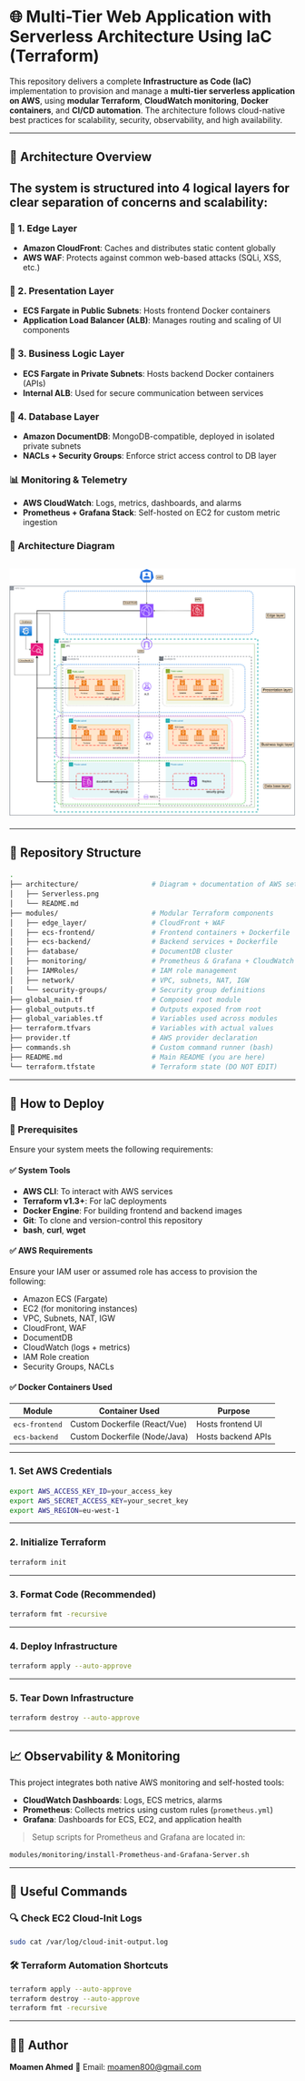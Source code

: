 # 🌐 Multi-Tier Web Application with Serverless Architecture Using IaC (Terraform)

This repository delivers a complete **Infrastructure as Code (IaC)** implementation to provision and manage a **multi-tier serverless application on AWS**, using **modular Terraform**, **CloudWatch monitoring**, **Docker containers**, and **CI/CD automation**. The architecture follows cloud-native best practices for scalability, security, observability, and high availability.

---

## 📐 Architecture Overview
The system is structured into **4 logical layers** for clear separation of concerns and scalability:
---
### 🔹 1. Edge Layer
- **Amazon CloudFront**: Caches and distributes static content globally
- **AWS WAF**: Protects against common web-based attacks (SQLi, XSS, etc.)

### 🔹 2. Presentation Layer
- **ECS Fargate in Public Subnets**: Hosts frontend Docker containers
- **Application Load Balancer (ALB)**: Manages routing and scaling of UI components

### 🔹 3. Business Logic Layer
- **ECS Fargate in Private Subnets**: Hosts backend Docker containers (APIs)
- **Internal ALB**: Used for secure communication between services

### 🔹 4. Database Layer
- **Amazon DocumentDB**: MongoDB-compatible, deployed in isolated private subnets
- **NACLs + Security Groups**: Enforce strict access control to DB layer

### 📊 Monitoring & Telemetry
- **AWS CloudWatch**: Logs, metrics, dashboards, and alarms
- **Prometheus + Grafana Stack**: Self-hosted on EC2 for custom metric ingestion

### 📸 Architecture Diagram

![Architecture](./architecture/Serverless.png)
---
---

## 📁 Repository Structure

```bash
.
├── architecture/                  # Diagram + documentation of AWS setup
│   ├── Serverless.png
│   └── README.md
├── modules/                       # Modular Terraform components
│   ├── edge_layer/                # CloudFront + WAF
│   ├── ecs-frontend/              # Frontend containers + Dockerfile
│   ├── ecs-backend/               # Backend services + Dockerfile
│   ├── database/                  # DocumentDB cluster
│   ├── monitoring/                # Prometheus & Grafana + CloudWatch
│   ├── IAMRoles/                  # IAM role management
│   ├── network/                   # VPC, subnets, NAT, IGW
│   └── security-groups/           # Security group definitions
├── global_main.tf                 # Composed root module
├── global_outputs.tf              # Outputs exposed from root
├── global_variables.tf            # Variables used across modules
├── terraform.tfvars               # Variables with actual values
├── provider.tf                    # AWS provider declaration
├── commands.sh                    # Custom command runner (bash)
├── README.md                      # Main README (you are here)
└── terraform.tfstate              # Terraform state (DO NOT EDIT)
````

---

## 🚀 How to Deploy

### 🔧 Prerequisites

Ensure your system meets the following requirements:

#### ✅ System Tools

* **AWS CLI**: To interact with AWS services
* **Terraform v1.3+**: For IaC deployments
* **Docker Engine**: For building frontend and backend images
* **Git**: To clone and version-control this repository
* **bash**, **curl**, **wget**

#### ✅ AWS Requirements

Ensure your IAM user or assumed role has access to provision the following:

* Amazon ECS (Fargate)
* EC2 (for monitoring instances)
* VPC, Subnets, NAT, IGW
* CloudFront, WAF
* DocumentDB
* CloudWatch (logs + metrics)
* IAM Role creation
* Security Groups, NACLs

#### ✅ Docker Containers Used

| Module         | Container Used                | Purpose                            |
| -------------- | ----------------------------- | ---------------------------------- |
| `ecs-frontend` | Custom Dockerfile (React/Vue) | Hosts frontend UI                  |
| `ecs-backend`  | Custom Dockerfile (Node/Java) | Hosts backend APIs                 |

---

### 1. Set AWS Credentials

```bash
export AWS_ACCESS_KEY_ID=your_access_key
export AWS_SECRET_ACCESS_KEY=your_secret_key
export AWS_REGION=eu-west-1
```

---

### 2. Initialize Terraform

```bash
terraform init
```

---

### 3. Format Code (Recommended)

```bash
terraform fmt -recursive
```

---

### 4. Deploy Infrastructure

```bash
terraform apply --auto-approve
```

---

### 5. Tear Down Infrastructure

```bash
terraform destroy --auto-approve
```

---

## 📈 Observability & Monitoring

This project integrates both native AWS monitoring and self-hosted tools:

* **CloudWatch Dashboards**: Logs, ECS metrics, alarms
* **Prometheus**: Collects metrics using custom rules (`prometheus.yml`)
* **Grafana**: Dashboards for ECS, EC2, and application health

> Setup scripts for Prometheus and Grafana are located in:

```bash
modules/monitoring/install-Prometheus-and-Grafana-Server.sh
```

---

## 📑 Useful Commands

### 🔍 Check EC2 Cloud-Init Logs

```bash
sudo cat /var/log/cloud-init-output.log
```

### 🛠️ Terraform Automation Shortcuts

```bash
terraform apply --auto-approve
terraform destroy --auto-approve
terraform fmt -recursive
```

---

## 🧑‍💻 Author

**Moamen Ahmed**
📧 Email: [moamen800@gmail.com](mailto:moamen800@gmail.com)
